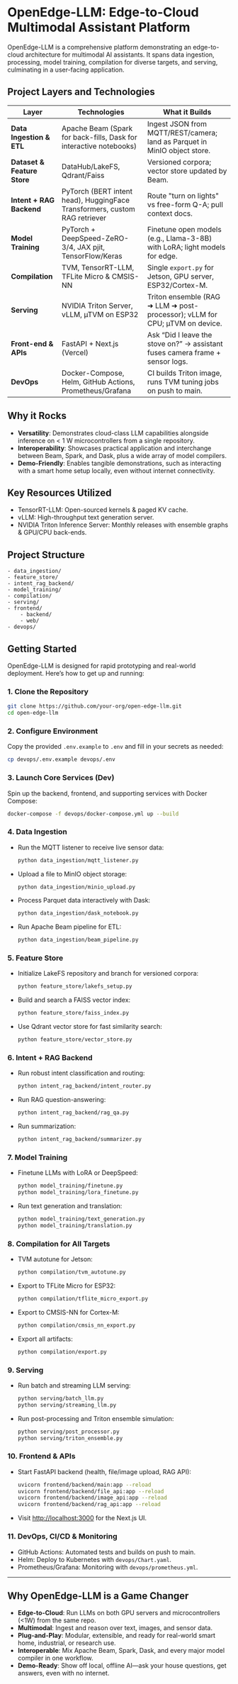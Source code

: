 # OpenEdge-LLM: Edge-to-Cloud Multimodal Assistant Platform

OpenEdge-LLM is a comprehensive platform demonstrating an edge-to-cloud architecture for multimodal AI assistants. It spans data ingestion, processing, model training, compilation for diverse targets, and serving, culminating in a user-facing application.

## Project Layers and Technologies

| Layer                     | Technologies                                                                 | What it Builds                                                                      |
| ------------------------- | ---------------------------------------------------------------------------- | ----------------------------------------------------------------------------------- |
| **Data Ingestion & ETL**  | Apache Beam (Spark for back-fills, Dask for interactive notebooks)           | Ingest JSON from MQTT/REST/camera; land as Parquet in MinIO object store.           |
| **Dataset & Feature Store** | DataHub/LakeFS, Qdrant/Faiss                                                 | Versioned corpora; vector store updated by Beam.                                    |
| **Intent + RAG Backend**  | PyTorch (BERT intent head), HuggingFace Transformers, custom RAG retriever   | Route "turn on lights" vs free-form Q-A; pull context docs.                         |
| **Model Training**        | PyTorch + DeepSpeed-ZeRO-3/4, JAX pjit, TensorFlow/Keras                     | Finetune open models (e.g., Llama-3-8B) with LoRA; light models for edge.           |
| **Compilation**           | TVM, TensorRT-LLM, TFLite Micro & CMSIS-NN                                   | Single `export.py` for Jetson, GPU server, ESP32/Cortex-M.                          |
| **Serving**               | NVIDIA Triton Server, vLLM, µTVM on ESP32                                    | Triton ensemble (RAG ➜ LLM ➜ post-processor); vLLM for CPU; µTVM on device.       |
| **Front-end & APIs**      | FastAPI + Next.js (Vercel)                                                   | Ask “Did I leave the stove on?” → assistant fuses camera frame + sensor logs.       |
| **DevOps**                | Docker-Compose, Helm, GitHub Actions, Prometheus/Grafana                     | CI builds Triton image, runs TVM tuning jobs on push to main.                       |

## Why it Rocks

*   **Versatility**: Demonstrates cloud-class LLM capabilities alongside inference on < 1 W microcontrollers from a single repository.
*   **Interoperability**: Showcases practical application and interchange between Beam, Spark, and Dask, plus a wide array of model compilers.
*   **Demo-Friendly**: Enables tangible demonstrations, such as interacting with a smart home setup locally, even without internet connectivity.

## Key Resources Utilized

*   TensorRT-LLM: Open-sourced kernels & paged KV cache.
*   vLLM: High-throughput text generation server.
*   NVIDIA Triton Inference Server: Monthly releases with ensemble graphs & GPU/CPU back-ends.

## Project Structure

```
- data_ingestion/
- feature_store/
- intent_rag_backend/
- model_training/
- compilation/
- serving/
- frontend/
    - backend/
    - web/
- devops/
```

## Getting Started

OpenEdge-LLM is designed for rapid prototyping and real-world deployment. Here’s how to get up and running:

### 1. Clone the Repository
```sh
git clone https://github.com/your-org/open-edge-llm.git
cd open-edge-llm
```

### 2. Configure Environment
Copy the provided `.env.example` to `.env` and fill in your secrets as needed:
```sh
cp devops/.env.example devops/.env
```

### 3. Launch Core Services (Dev)
Spin up the backend, frontend, and supporting services with Docker Compose:
```sh
docker-compose -f devops/docker-compose.yml up --build
```

### 4. Data Ingestion
- Run the MQTT listener to receive live sensor data:
  ```sh
  python data_ingestion/mqtt_listener.py
  ```
- Upload a file to MinIO object storage:
  ```sh
  python data_ingestion/minio_upload.py
  ```
- Process Parquet data interactively with Dask:
  ```sh
  python data_ingestion/dask_notebook.py
  ```
- Run Apache Beam pipeline for ETL:
  ```sh
  python data_ingestion/beam_pipeline.py
  ```

### 5. Feature Store
- Initialize LakeFS repository and branch for versioned corpora:
  ```sh
  python feature_store/lakefs_setup.py
  ```
- Build and search a FAISS vector index:
  ```sh
  python feature_store/faiss_index.py
  ```
- Use Qdrant vector store for fast similarity search:
  ```sh
  python feature_store/vector_store.py
  ```

### 6. Intent + RAG Backend
- Run robust intent classification and routing:
  ```sh
  python intent_rag_backend/intent_router.py
  ```
- Run RAG question-answering:
  ```sh
  python intent_rag_backend/rag_qa.py
  ```
- Run summarization:
  ```sh
  python intent_rag_backend/summarizer.py
  ```

### 7. Model Training
- Finetune LLMs with LoRA or DeepSpeed:
  ```sh
  python model_training/finetune.py
  python model_training/lora_finetune.py
  ```
- Run text generation and translation:
  ```sh
  python model_training/text_generation.py
  python model_training/translation.py
  ```

### 8. Compilation for All Targets
- TVM autotune for Jetson:
  ```sh
  python compilation/tvm_autotune.py
  ```
- Export to TFLite Micro for ESP32:
  ```sh
  python compilation/tflite_micro_export.py
  ```
- Export to CMSIS-NN for Cortex-M:
  ```sh
  python compilation/cmsis_nn_export.py
  ```
- Export all artifacts:
  ```sh
  python compilation/export.py
  ```

### 9. Serving
- Run batch and streaming LLM serving:
  ```sh
  python serving/batch_llm.py
  python serving/streaming_llm.py
  ```
- Run post-processing and Triton ensemble simulation:
  ```sh
  python serving/post_processor.py
  python serving/triton_ensemble.py
  ```

### 10. Frontend & APIs
- Start FastAPI backend (health, file/image upload, RAG API):
  ```sh
  uvicorn frontend/backend/main:app --reload
  uvicorn frontend/backend/file_api:app --reload
  uvicorn frontend/backend/image_api:app --reload
  uvicorn frontend/backend/rag_api:app --reload
  ```
- Visit [http://localhost:3000](http://localhost:3000) for the Next.js UI.

### 11. DevOps, CI/CD & Monitoring
- GitHub Actions: Automated tests and builds on push to main.
- Helm: Deploy to Kubernetes with `devops/Chart.yaml`.
- Prometheus/Grafana: Monitoring with `devops/prometheus.yml`.

---

## Why OpenEdge-LLM is a Game Changer

- **Edge-to-Cloud**: Run LLMs on both GPU servers and microcontrollers (<1W) from the same repo.
- **Multimodal**: Ingest and reason over text, images, and sensor data.
- **Plug-and-Play**: Modular, extensible, and ready for real-world smart home, industrial, or research use.
- **Interoperable**: Mix Apache Beam, Spark, Dask, and every major model compiler in one workflow.
- **Demo-Ready**: Show off local, offline AI—ask your house questions, get answers, even with no internet.
